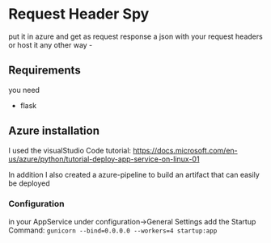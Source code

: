 # Request Header Spy
put it in azure and get as request response a json with your request headers
or host it any other way -

## Requirements
you need 
* flask

## Azure installation
I used the visualStudio Code tutorial: 
https://docs.microsoft.com/en-us/azure/python/tutorial-deploy-app-service-on-linux-01

In addition I also created a azure-pipeline to build an artifact that can easily be deployed

### Configuration
in your AppService under configuration->General Settings add the Startup Command: 
`gunicorn --bind=0.0.0.0 --workers=4 startup:app`